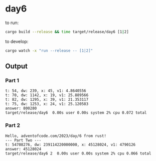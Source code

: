 # day6

to run:
```bash
cargo build --release && time target/release/day6 [1|2]
```

to develop:
```bash
cargo watch -x "run --release -- [1|2]"
```

## Output
### Part 1
```
t: 54, dw: 239, x: 45, v1: 4.8640556
t: 70, dw: 1142, x: 19, v1: 25.889566
t: 82, dw: 1295, x: 39, v1: 21.353117
t: 75, dw: 1253, x: 24, v1: 25.120583
answer: 800280
target/release/day6  0.00s user 0.00s system 2% cpu 0.072 total
```

### Part 2
```
Hello, adventofcode.com/2023/day/6 from rust!
--- Part Two ---
t: 54708276, dw: 239114220000000, x: 45128024, v1: 4790126
answer: 45128024
target/release/day6 2  0.00s user 0.00s system 2% cpu 0.066 total
```